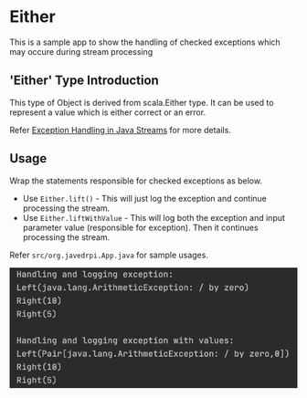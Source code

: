# Either
This is a sample app to show the handling of checked exceptions which may occure during stream processing

'Either' Type Introduction
--------------------------
This type of Object is derived from scala.Either type. It can be used to represent a value which is either correct or an error.

Refer [Exception Handling in Java Streams](https://dev.to/brianverm/exception-handling-in-java-streams-2mjh) for more details.

Usage
---------
Wrap the statements responsible for checked exceptions as below.

* Use `Either.lift()` - This will just log the exception and continue processing the stream.
* Use `Either.liftWithValue` - This will log both the exception and input parameter value (responsible for exception). Then it continues processing the stream.

Refer `src/org.javedrpi.App.java` for sample usages.

![alt text](https://github.com/javed0863/Either/blob/main/output.png?raw=true)